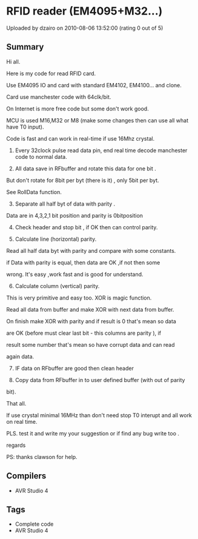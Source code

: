 # RFID reader (EM4095+M32...)

Uploaded by dzairo on 2010-08-06 13:52:00 (rating 0 out of 5)

## Summary

Hi all.  

Here is my code for read RFID card.  

Use EM4095 IO and card with standard EM4102, EM4100... and clone.  

Card use manchester code with 64clk/bit.


On Internet is more free code but some don't work good.  

MCU is used M16,M32 or M8 (make some changes then can use all what have T0 input).


Code is fast and can work in real-time if use 16Mhz crystal.  

1. Every 32clock pulse read data pin, end real time decode manchester code to normal data.  

2. All data save in RFbuffer and rotate this data for one bit .  

 But don't rotate for 8bit per byt (there is it) , only 5bit per byt.  

 See RollData function.  

3. Separate all half byt of data with parity .  

 Data are in 4,3,2,1 bit position and parity is 0bitposition  

4. Check header and stop bit , if OK then can control parity.  

5. Calculate line (horizontal) parity.  

 Read all half data byt with parity and compare with some constants.  

 if Data with parity is equal, then data are OK ,if not then some  

 wrong. It's easy ,work fast and is good for understand.  

6. Calculate column (vertical) parity.  

 This is very primitive and easy too. XOR is magic function.  

 Read all data from buffer and make XOR with next data from buffer.  

 On finish make XOR with parity and if result is 0 that's mean so data  

 are OK (before must clear last bit - this columns are parity ), if  

 result some number that's mean so have corrupt data and can read  

 again data.  

7. IF data on RFbuffer are good then clean header  

8. Copy data from RFbuffer in to user defined buffer (with out of parity  

 bit).


That all.  

If use crystal minimal 16MHz than don't need stop T0 interupt and all work on real time.


PLS. test it and write my your suggestion or if find any bug write too .  

regards


PS: thanks clawson for help.

## Compilers

- AVR Studio 4

## Tags

- Complete code
- AVR Studio 4
